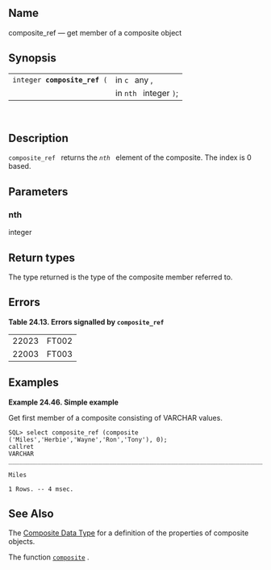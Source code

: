 <div>

<div>

</div>

<div>

## Name

composite_ref — get member of a composite object

</div>

<div>

## Synopsis

<div>

|                                   |                        |
|-----------------------------------|------------------------|
| `integer `**`composite_ref`**` (` | in `c ` any ,          |
|                                   | in `nth ` integer `)`; |

<div>

 

</div>

</div>

</div>

<div>

## Description

`composite_ref ` returns the *`nth `* element of the composite. The
index is 0 based.

</div>

<div>

## Parameters

<div>

### nth

<span class="type">integer </span>

</div>

</div>

<div>

## Return types

The type returned is the type of the composite member referred to.

</div>

<div>

## Errors

<div>

**Table 24.13. Errors signalled by `composite_ref `**

<div>

|                                       |                                       |
|---------------------------------------|---------------------------------------|
| <span class="errorcode">22023 </span> | <span class="errorcode">FT002 </span> |
| <span class="errorcode">22003 </span> | <span class="errorcode">FT003 </span> |

</div>

</div>

  

</div>

<div>

## Examples

<div>

**Example 24.46. Simple example**

<div>

Get first member of a composite consisting of <span class="type">VARCHAR
</span> values.

``` screen
SQL> select composite_ref (composite ('Miles','Herbie','Wayne','Ron','Tony'), 0);
callret
VARCHAR
_______________________________________________________________________________

Miles

1 Rows. -- 4 msec.
```

</div>

</div>

  

</div>

<div>

## See Also

The <a href="compositedatatype.html" class="link"
title="20.2.3. The composite Data Type">Composite Data Type</a> for a
definition of the properties of composite objects.

The function
<a href="fn_composite.html" class="link" title="composite"><code
class="function">composite</code></a> .

</div>

</div>
